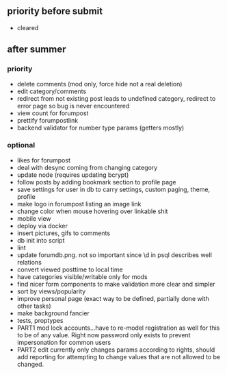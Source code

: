 ## priority before submit

- cleared

## after summer

### priority
- delete comments (mod only, force hide not a real deletion)
- edit category/comments
- redirect from not existing post leads to undefined category, redirect to error page so bug is never encountered
- view count for forumpost
- prettify forumpostlink
- backend validator for number type params (getters mostly)
### optional
- likes for forumpost
- deal with desync coming from changing category
- update node (requires updating bcrypt)
- follow posts by adding bookmark section to profile page
- save settings for user in db to carry settings, custom paging, theme, profile
- make logo in forumpost listing an image link
- change color when mouse hovering over linkable shit
- mobile view
- deploy via docker
- insert pictures, gifs to comments
- db init into script
- lint
- update forumdb.png. not so important since \d in psql describes well relations
- convert viewed posttime to local time
- have categories visible/writable only for mods
- find nicer form components to make validation more clear and simpler
- sort by views/popularity
- improve personal page (exact way to be defined, partially done with other tasks)
- make background fancier
- tests, proptypes
- PART1 mod lock accounts...have to re-model registration as well for this to be of any value. Right now password only exists to prevent impersonation for common users
- PART2 edit currently only changes params according to rights, should add reporting for attempting to change values that are not allowed to be changed.